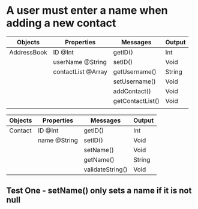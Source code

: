 # A user must enter a name when adding a new contact

| Objects     | Properties         | Messages         | Output |
|-------------|--------------------|------------------|--------|
| AddressBook | ID @Int            | getID()          | Int    |
|             | userName @String   | setID()          | Void   |
|             | contactList @Array | getUsername()    | String |
|             |                    | setUsername()    | Void   |
|             |                    | addContact()     | Void   |
|             |                    | getContactList() | Void   |
|             |                    |                  |        |

| Objects | Properties   | Messages         | Output |
|---------|--------------|------------------|--------|
| Contact | ID @Int      | getID()          | Int    |
|         | name @String | setID()          | Void   |
|         |              | setName()        | Void   |
|         |              | getName()        | String |
|         |              | validateString() | Void   |

## Test One - setName() only sets a name if it is not null